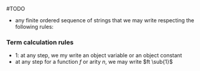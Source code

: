 #TODO 
- any finite ordered sequence of strings that we may write respecting the following rules: 
### Term calculation rules
- 1: at any step, we my write an object variable or an object constant
- at any step for a function $f$ or arity $n$, we may write $ft \sub{1}$ 